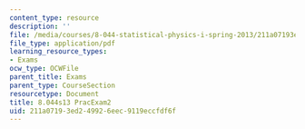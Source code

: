 ```yaml
---
content_type: resource
description: ''
file: /media/courses/8-044-statistical-physics-i-spring-2013/211a07193ed249926eec9119eccfdf6f_MIT8_044S14_practexam2_03.pdf
file_type: application/pdf
learning_resource_types:
- Exams
ocw_type: OCWFile
parent_title: Exams
parent_type: CourseSection
resourcetype: Document
title: 8.044s13 PracExam2
uid: 211a0719-3ed2-4992-6eec-9119eccfdf6f
---
```


